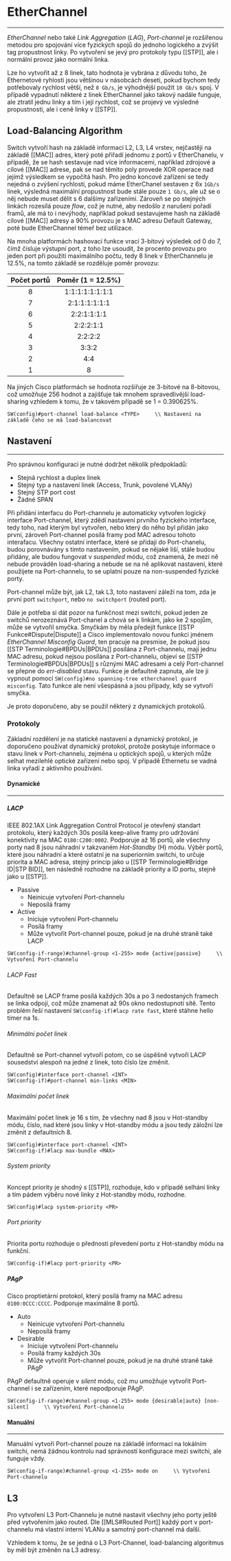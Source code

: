 # EtherChannel
---

*EtherChannel* nebo také *Link Aggregation* (*LAG*), *Port-channel* je rozšířenou metodou pro spojování více fyzických spojů do jednoho logického a zvýšit tag propustnost linky.
Po vytvoření se jevý pro protokoly typu [[STP]], ale i normální provoz jako normální linka. 

Lze ho vytvořit až z 8 linek, tato hodnota je vybrána z důvodu toho, že Ethernetové ryhlosti jsou většinou v násobcách deseti, pokud bychom tedy potřebovaly rychlost větší, než `8 Gb/s`, je výhodnější použít `10 Gb/s` spoj.
V případě vypadnutí některé z linek EtherChannel jako takový nadále funguje, ale ztratil jednu linky a tím i její rychlost, což se projevý ve výsledné propustnosti, ale i ceně linky v [[STP]].

## Load-Balancing Algorithm

Switch vytvoří hash na základě informací L2, L3, L4 vrstev, nejčastěji na základě [[MAC]] adres, který poté přiřadí jednomu z portů v EtherChanelu, v případě, že se hash sestavuje nad více informacemi, například zdrojové a cílové [[MAC]] adrese, pak se nad těmito poly provede XOR operace nad jejímž výsledkem se vypočítá hash.
Pro jedno koncové zařízení se tedy nejedná o zvýšení rychlosti, pokud máme EtherChanel sestaven z 6x `1Gb/s` linek, výsledná maximální propustnost bude stále pouze `1 Gb/s`, ale už se o něj nebude muset dělit s 6 dalšímy zařízeními.
Zároveň se po stejných linkách rozesílá pouze *flow*, což je nutné, aby nedošlo z narušení pořadí framů, ale má to i nevýhody, například pokud sestavujeme hash na základě cílové [[MAC]] adresy a 90% provozu je s MAC adresu Default Gateway, poté bude EtherChannel témeř bez utilizace.

Na mnoha platformách hashovací funkce vrací 3-bitový výsledek od 0 do 7, čímž čísluje výstupní port, z toho lze usoudit, že procento provozu pro jeden port při použití maximálního počtu, tedy 8 linek v EtherChannelu je 12.5%, na tomto základě se rozděluje poměr provozu:

|Počet portů|Poměr (1 = 12.5%)|
|:-:|:-:|
|8|1:1:1:1:1:1:1:1|
|7|2:1:1:1:1:1:1|
|6|2:2:1:1:1:1|
|5|2:2:2:1:1|
|4|2:2:2:2|
|3|3:3:2|
|2|4:4|
|1|8|

Na jiných Cisco platformách se hodnota rozšiřuje ze 3-bitové na 8-bitovou, což umožňuje 256 hodnot a zajišťuje tak mnohem spravedlivější load-sharing vzhledem k tomu, že v takovém případě se 1 = 0.390625%.

```
SW(config)#port-channel load-balance <TYPE>     \\ Nastavení na základě čeho se má load-balancovat
```

## Nastavení
---

Pro správnou konfiguraci je nutné dodržet několik předpokladů:

- Stejná rychlost a duplex linek
- Stejný typ a nastavení linek (Access, Trunk, povolené VLANy)
- Stejný STP port cost
- Žádné SPAN

Při přidání interfacu do Port-channelu je automaticky vytvořen logický interface Port-channel, který zdědí nastavení prvního fyzického interface, tedy toho, nad kterým byl vytvořen, nebo který do něho byl přidán jako první, zároveň Port-channel posílá framy pod MAC adresou tohoto interafacu.
Všechny ostatní interface, které se přidají do Port-chanelu, budou porovnávány s tímto nastavením, pokud se nějaké liší, stále budou přidány, ale budou fungovat v *suspended* módu, což znamená, že mezi ně nebude prováděn load-sharing a nebude se na ně aplikovat nastavení, které použijete na Port-channelu, to se uplatní pouze na non-suspended fyzické porty.

Port-channel může být, jak L2, tak L3, toto nastavení záleží na tom, zda je první port `switchport`, nebo `no switchport` (routed port).

Dále je potřeba si dát pozor na funkčnost mezi switchi, pokud jeden ze switchů nerozeznává Port-chanel a chová se k linkám, jako ke 2 spojům, může se vytvořil smyčka.
Smyčkám by měla předejít funkce [[STP Funkce#Dispute|Dispute]] a Cisco implementovalo novou funkci jménem *EtherChannel Misconfig Guard*, ten pracuje na presmise, že pokud jsou [[STP Terminologie#BPDUs|BPDUs]] posílána z Port-channelu, mají jednu MAC adresu, pokud nejsou posílána z Port-channelu, objeví se [[STP Terminologie#BPDUs|BPDUs]] s různými MAC adresami a celý Port-channel se přepne do *err-disabled* stavu. Funkce je defaultně zapnuta, ale lze ji vypnout pomocí `SW(config)#no spanning-tree etherchannel guard misconfig`.
Tato funkce ale není všespásná a jsou případy, kdy se vytvoří smyčka.

Je proto doporučeno, aby se použil některý z dynamických protokolů.

### Protokoly

Základní rozdělení je na statické nastavení a dynamický protokol, je doporučeno používat dynamický protokol, protože poskytuje informace o stavu linek v Port-channelu, zejména u optických spojů, u kterých může selhat mezilehlé optické zařízení nebo spoj. V případě Ethernetu se vadná linka vyřadí z aktivního používání.

#### Dynamické
---

##### LACP

IEEE 802.1AX Link Aggregation Control Protocol je otevřený standart protokolu, který každých 30s posílá keep-alive framy pro udržování konektivity na MAC `0180:C200:0002`.
Podporuje až 16 portů, ale všechny porty nad 8 jsou náhradní v takzvaném *Hot-Standby* (H) módu. Výběr portů, které jsou náhradní a které ostatní je na superiorním switchi, to určuje priorita a MAC adresa, stejný princip jako u [[STP Terminologie#Bridge ID|STP BID]], ten následně rozhodne na základě priority a ID portu, stejně jako u [[STP]].

- Passive
  - Neinicuje vytvoření Port-channelu 
  - Neposílá framy
- Active
  - Iniciuje vytvoření Port-channelu
  - Posílá framy
  - Může vytvořit Port-channel pouze, pokud je na druhé straně také LACP

```
SW(config-if-range)#channel-group <1-255> mode {active|passive}     \\ Vytvoření Port-channelu
```

###### LACP Fast

Defaultně se LACP frame posílá každých 30s a po 3 nedostaných framech se linka odpojí, což může znamenat až 90s okno nedostupnoti sítě.
Tento problém řeší nastavení `SW(config-if)#lacp rate fast`, které stáhne hello timer na 1s.

###### Minimální počet linek

Defaultně se Port-channel vytvoří potom, co se úspěšně vytvoří LACP sousedství alespoň na jedné z linek, toto číslo lze změnit.

```
SW(config)#interface port-channel <INT>
SW(config-if)#port-channel min-links <MIN>
```

###### Maximální počet linek

Maximální počet linek je 16 s tím, že všechny nad 8 jsou v Hot-standby módu, číslo, nad které jsou linky v Hot-standby módu a jsou tedy záložní lze změnit z defaultních 8.

```
SW(config)#interface port-channel <INT>
SW(config-if)#lacp max-bundle <MAX>
```

###### System priority

Koncept priority je shodný s [[STP]], rozhoduje, kdo v případě selhání linky a tím pádem výběru nové linky z Hot-standby módu, rozhodne.

```
SW(config)#lacp system-priority <PR>
```

###### Port priority

Priorita portu rozhoduje o přednosti převedení portu z Hot-standby módu na funkční.

```
SW(config-if)#lacp port-priority <PR>
```

##### PAgP

Cisco proptietární protokol, který posílá framy na MAC adresu `0100:0CCC:CCCC`.
Podporuje maximálne 8 portů.

- Auto
  - Neinicuje vytvoření Port-channelu 
  - Neposílá framy
- Desirable
    - Iniciuje vytvoření Port-channelu
  - Posílá framy každých 30s
  - Může vytvořit Port-channel pouze, pokud je na druhé straně také PAgP

PAgP defaultně operuje v *silent* módu, což mu umožňuje vytvořit Port-channel i se zařízením, které nepodporuje PAgP.

```
SW(config-if-range)#channel-group <1-255> mode {desirable|auto} [non-silent]     \\ Vytvoření Port-channelu
```

#### Manuální
---

Manuální vytvoří Port-channel pouze na základě informací na lokálním switchi, nemá žádnou kontrolu nad správností konfigurace mezi switchi, ale funguje vždy.

```
SW(config-if-range)#channel-group <1-255> mode on     \\ Vytvoření Port-channelu
```

## L3

Pro vytvoření L3 Port-Channelu je nutné nastavit všechny jeho porty ještě před vytvořením jako routed.
Dle [[MLS#Routed Port]] každý port v port-channelu má vlastní interní VLANu a samotný port-channel má další.

Vzhledem k tomu, že se jedná o L3 Port-Channel, load-balancing algoritmus by měl být změněn na L3 adresy. 
